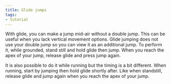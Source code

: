 ```yaml
---
title: Glide jumps
tags:
- tutorial
---
```


With glide, you can make a jump mid-air without a double jump. This can be useful when you lack vertical movement options. Glide jumping does not use your double jump so you can view it as an additional jump.
To perform it, while grounded, stand still and hold glide then jump. When you reach the apex of your jump, release glide and press jump again.

It is also possible to do it while running but the timing is a bit different. When running, start by jumping then hold glide shortly after. Like when standstill, release glide and jump again when you reach the apex of your jump.

<youtube-video id="VfsbyqlBgi8" />
